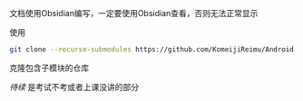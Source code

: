 
文档使用Obsidian编写，一定要使用Obsidian查看，否则无法正常显示

使用
```bash
git clone --recurse-submodules https://github.com/KomeijiReimu/Android.git
```

克隆包含子模块的仓库

*待续* 是考试不考或者上课没讲的部分


